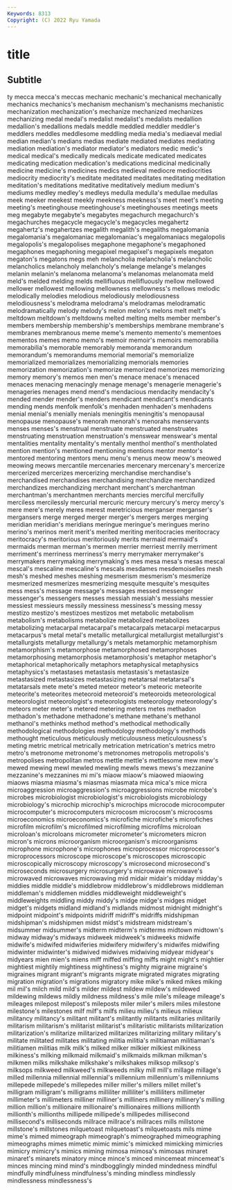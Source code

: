 ```yaml
---
Keywords: 8313
Copyright: (C) 2022 Ryu Yamada
---
```



# title

## Subtitle
ty mecca mecca's meccas mechanic mechanic's mechanical
mechanically mechanics mechanics's mechanism mechanism's mechanisms mechanistic mechanization mechanization's mechanize
mechanized mechanizes mechanizing medal medal's medalist medalist's medalists medallion medallion's
medallions medals meddle meddled meddler meddler's meddlers meddles meddlesome meddling
media media's mediaeval medial median median's medians medias mediate mediated
mediates mediating mediation mediation's mediator mediator's mediators medic medic's medical
medical's medically medicals medicate medicated medicates medicating medication medication's medications
medicinal medicinally medicine medicine's medicines medics medieval mediocre mediocrities mediocrity
mediocrity's meditate meditated meditates meditating meditation meditation's meditations meditative meditatively
medium medium's mediums medley medley's medleys medulla medulla's medullae medullas
meek meeker meekest meekly meekness meekness's meet meet's meeting meeting's
meetinghouse meetinghouse's meetinghouses meetings meets meg megabyte megabyte's megabytes megachurch
megachurch's megachurches megacycle megacycle's megacycles megahertz megahertz's megahertzes megalith megalith's
megaliths megalomania megalomania's megalomaniac megalomaniac's megalomaniacs megalopolis megalopolis's megalopolises megaphone
megaphone's megaphoned megaphones megaphoning megapixel megapixel's megapixels megaton megaton's megatons
megs meh melancholia melancholia's melancholic melancholics melancholy melancholy's melange melange's
melanges melanin melanin's melanoma melanoma's melanomas melanomata meld meld's melded
melding melds mellifluous mellifluously mellow mellowed mellower mellowest mellowing mellowness
mellowness's mellows melodic melodically melodies melodious melodiously melodiousness melodiousness's melodrama
melodrama's melodramas melodramatic melodramatically melody melody's melon melon's melons melt
melt's meltdown meltdown's meltdowns melted melting melts member member's members
membership membership's memberships membrane membrane's membranes membranous meme meme's memento
memento's mementoes mementos memes memo memo's memoir memoir's memoirs memorabilia
memorabilia's memorable memorably memoranda memorandum memorandum's memorandums memorial memorial's memorialize
memorialized memorializes memorializing memorials memories memorization memorization's memorize memorized memorizes
memorizing memory memory's memos men men's menace menace's menaced menaces
menacing menacingly menage menage's menagerie menagerie's menageries menages mend mend's
mendacious mendacity mendacity's mended mender mender's menders mendicant mendicant's mendicants
mending mends menfolk menfolk's menhaden menhaden's menhadens menial menial's menially
menials meningitis meningitis's menopausal menopause menopause's menorah menorah's menorahs menservants
menses menses's menstrual menstruate menstruated menstruates menstruating menstruation menstruation's menswear
menswear's mental mentalities mentality mentality's mentally menthol menthol's mentholated mention
mention's mentioned mentioning mentions mentor mentor's mentored mentoring mentors menu
menu's menus meow meow's meowed meowing meows mercantile mercenaries mercenary
mercenary's mercerize mercerized mercerizes mercerizing merchandise merchandise's merchandised merchandises merchandising
merchandize merchandized merchandizes merchandizing merchant merchant's merchantman merchantman's merchantmen merchants
mercies merciful mercifully merciless mercilessly mercurial mercuric mercury mercury's mercy
mercy's mere mere's merely meres merest meretricious merganser merganser's mergansers
merge merged merger merger's mergers merges merging meridian meridian's meridians
meringue meringue's meringues merino merino's merinos merit merit's merited meriting
meritocracies meritocracy meritocracy's meritorious meritoriously merits mermaid mermaid's mermaids merman
merman's mermen merrier merriest merrily merriment merriment's merriness merriness's merry
merrymaker merrymaker's merrymakers merrymaking merrymaking's mes mesa mesa's mesas mescal
mescal's mescaline mescaline's mescals mesdames mesdemoiselles mesh mesh's meshed meshes
meshing mesmerism mesmerism's mesmerize mesmerized mesmerizes mesmerizing mesquite mesquite's mesquites
mess mess's message message's messages messed messenger messenger's messengers messes
messiah messiah's messiahs messier messiest messieurs messily messiness messiness's messing
messy mestizo mestizo's mestizoes mestizos met metabolic metabolism metabolism's metabolisms
metabolize metabolized metabolizes metabolizing metacarpal metacarpal's metacarpals metacarpi metacarpus metacarpus's
metal metal's metallic metallurgical metallurgist metallurgist's metallurgists metallurgy metallurgy's metals
metamorphic metamorphism metamorphism's metamorphose metamorphosed metamorphoses metamorphosing metamorphosis metamorphosis's metaphor
metaphor's metaphorical metaphorically metaphors metaphysical metaphysics metaphysics's metastases metastasis metastasis's
metastasize metastasized metastasizes metastasizing metatarsal metatarsal's metatarsals mete mete's meted
meteor meteor's meteoric meteorite meteorite's meteorites meteoroid meteoroid's meteoroids meteorological
meteorologist meteorologist's meteorologists meteorology meteorology's meteors meter meter's metered metering
meters metes methadon methadon's methadone methadone's methane methane's methanol methanol's
methinks method method's methodical methodically methodological methodologies methodology methodology's methods
methought meticulous meticulously meticulousness meticulousness's meting metric metrical metrically metrication
metrication's metrics metro metro's metronome metronome's metronomes metropolis metropolis's metropolises
metropolitan metros mettle mettle's mettlesome mew mew's mewed mewing mewl
mewled mewling mewls mews mews's mezzanine mezzanine's mezzanines mi mi's
miaow miaow's miaowed miaowing miaows miasma miasma's miasmas miasmata mica
mica's mice micra microaggression microaggression's microaggressions microbe microbe's microbes microbiologist
microbiologist's microbiologists microbiology microbiology's microchip microchip's microchips microcode microcomputer microcomputer's
microcomputers microcosm microcosm's microcosms microeconomics microeconomics's microfiche microfiche's microfiches microfilm
microfilm's microfilmed microfilming microfilms microloan microloan's microloans micrometer micrometer's micrometers
micron micron's microns microorganism microorganism's microorganisms microphone microphone's microphones microprocessor
microprocessor's microprocessors microscope microscope's microscopes microscopic microscopically microscopy microscopy's microsecond
microsecond's microseconds microsurgery microsurgery's microwave microwave's microwaved microwaves microwaving mid
midair midair's midday midday's middies middle middle's middlebrow middlebrow's middlebrows
middleman middleman's middlemen middles middleweight middleweight's middleweights middling middy middy's
midge midge's midges midget midget's midgets midland midland's midlands midmost
midnight midnight's midpoint midpoint's midpoints midriff midriff's midriffs midshipman midshipman's
midshipmen midst midst's midstream midstream's midsummer midsummer's midterm midterm's midterms
midtown midtown's midway midway's midways midweek midweek's midweeks midwife midwife's
midwifed midwiferies midwifery midwifery's midwifes midwifing midwinter midwinter's midwived midwives
midwiving midyear midyear's midyears mien mien's miens miff miffed miffing
miffs might might's mightier mightiest mightily mightiness mightiness's mighty migraine
migraine's migraines migrant migrant's migrants migrate migrated migrates migrating migration
migration's migrations migratory mike mike's miked mikes miking mil mil's
milch mild mild's milder mildest mildew mildew's mildewed mildewing mildews
mildly mildness mildness's mile mile's mileage mileage's mileages milepost milepost's
mileposts miler miler's milers miles milestone milestone's milestones milf milf's
milfs milieu milieu's milieus milieux militancy militancy's militant militant's militantly
militants militaries militarily militarism militarism's militarist militarist's militaristic militarists militarization
militarization's militarize militarized militarizes militarizing military military's militate militated militates
militating militia militia's militiaman militiaman's militiamen militias milk milk's milked
milker milkier milkiest milkiness milkiness's milking milkmaid milkmaid's milkmaids milkman
milkman's milkmen milks milkshake milkshake's milkshakes milksop milksop's milksops milkweed
milkweed's milkweeds milky mill mill's millage millage's milled millennia millennial
millennial's millennium millennium's millenniums millepede millepede's millepedes miller miller's millers
millet millet's milligram milligram's milligrams milliliter milliliter's milliliters millimeter millimeter's
millimeters milliner milliner's milliners millinery millinery's milling million million's millionaire
millionaire's millionaires millions millionth millionth's millionths millipede millipede's millipedes millisecond
millisecond's milliseconds millrace millrace's millraces mills millstone millstone's millstones milquetoast
milquetoast's milquetoasts mils mime mime's mimed mimeograph mimeograph's mimeographed mimeographing
mimeographs mimes mimetic mimic mimic's mimicked mimicking mimicries mimicry mimicry's
mimics miming mimosa mimosa's mimosas minaret minaret's minarets minatory mince
mince's minced mincemeat mincemeat's minces mincing mind mind's mindbogglingly minded
mindedness mindful mindfully mindfulness mindfulness's minding mindless mindlessly mindlessness mindlessness's
